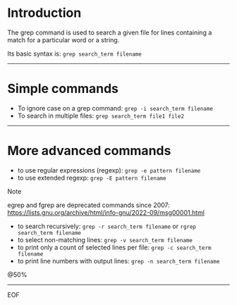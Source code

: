 # Introduction

The grep command is used to search a given file for lines containing a match for a particular word or a string.  

Its basic syntax is: `grep search_term filename`  

---

# Simple commands

- To ignore case on a grep command: `grep -i search_term filename`
- To search in multiple files: `grep search_term file1 file2`  

---

# More advanced commands

- to use regular expressions (regexp): `grep -e pattern filename`
- to use extended regexp: `grep -E pattern filename`  

>[!note]
>egrep and fgrep are deprecated commands since 2007: https://lists.gnu.org/archive/html/info-gnu/2022-09/msg00001.html

- to search recursively: `grep -r search_term filename` or `rgrep search_term filename`
- to select non-matching lines: `grep -v search_term filename`
- to print only a count of selected lines per file: `grep -c search_term filename`
- to print line numbers with output lines: `grep -n search_term filename`

@50%

---
EOF
